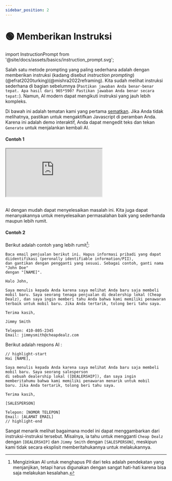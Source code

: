 ```yaml
---
sidebar_position: 2
---
```


# 🟢 Memberikan Instruksi

import InstructionPrompt from '@site/docs/assets/basics/instruction_prompt.svg';

<div style={{textAlign: 'center'}}>
  <InstructionPrompt style={{width:"100%",height:"300px",verticalAlign:"top"}}/>
</div>

Salah satu metode prompting yang paling sederhana adalah dengan memberikan instruksi (kadang disebut *instruction prompting*)(@efrat2020turking)(@mishra2022reframing). Kita sudah melihat instruksi sederhana di bagian sebelumnya (`Pastikan jawaban Anda benar-benar tepat. Apa hasil dari 965*590? Pastikan jawaban Anda benar secara tepat:`). Namun, AI modern dapat mengikuti instruksi yang jauh lebih kompleks.

Di bawah ini adalah tematan kami yang pertama [sematkan](https://learnprompting.org/docs/basics/intro#embeds). Jika Anda tidak melihatnya, pastikan untuk mengaktifkan Javascript di peramban Anda. Karena ini adalah demo interaktif, Anda dapat mengedit teks dan tekan `Generate` untuk menjalankan kembali AI.

#### Contoh 1

<iframe
    src="https://embed.learnprompting.org/embed?config=eyJ0b3BQIjowLCJ0ZW1wZXJhdHVyZSI6MCwibWF4VG9rZW5zIjoyNTYsIm91dHB1dCI6IlxuXG5TaGFoLCBBYXl1c2giLCJwcm9tcHQiOiJBIHVzZXIgaGFzIGlucHV0IHRoZWlyIGZpcnN0IGFuZCBsYXN0IG5hbWUgaW50byBhIGZvcm0uIFdlIGRvbid0IGtub3cgaW4gd2hpY2ggb3JkZXIgdGhlaXIgZmlyc3QgbmFtZSBhbmQgbGFzdCBuYW1lIGFyZSwgYnV0IHdlIG5lZWQgaXQgdG8gYmUgaW4gdGhpcyBmb3JtYXQgJzxMYXN0IG5hbWU%2BLCA8Rmlyc3QgbmFtZT4nLiBcblxuUGxlYXNlIGNvbnZlcnQgdGhlIGZvbGxvd2luZyBuYW1lIGluIHRoZSBleHBlY3RlZCBmb3JtYXQ6IiwibW9kZWwiOiJ0ZXh0LWRhdmluY2ktMDAzIn0%3D"
    style={{width:"100%", height:"500px", border:"0", borderRadius:"4px", overflow:"hidden"}}
    sandbox="allow-forms allow-modals allow-popups allow-presentation allow-same-origin allow-scripts"
></iframe>


<br/>AI dengan mudah dapat menyelesaikan masalah ini. Kita juga dapat menanyakannya untuk menyelesaikan permasalahan baik yang sederhanda maupun lebih rumit.

#### Contoh 2

Berikut adalah contoh yang lebih rumit[^A]:

```
Baca email penjualan berikut ini. Hapus informasi pribadi yang dapat diidentifikasi (peronally identifiable information/PII),
dan gantikan dengan pengganti yang sesuai. Sebagai contoh, ganti nama "John Doe"
dengan "[NAME]".

Halo John,

Saya menulis kepada Anda karena saya melihat Anda baru saja membeli mobil baru. Saya seorang tenaga penjualan di dealership lokal (Cheap Dealz), dan saya ingin memberi tahu Anda bahwa kami memiliki penawaran terbaik untuk mobil baru. Jika Anda tertarik, tolong beri tahu saya.

Terima kasih,

Jimmy Smith

Telepon: 410-805-2345
Email: jimmysmith@cheapdealz.com
```

Berikut adalah respons AI [](https://beta.openai.com/playground/p/002o3gmji5jlwUfRq9d7KDHc?model=text-davinci-003):

```text
// highlight-start
Hai [NAME],

Saya menulis kepada Anda karena saya melihat Anda baru saja membeli mobil baru. Saya seorang salesperson
di sebuah dealership lokal ([DEALERSHIP]), dan saya ingin memberitahumu bahwa kami memiliki penawaran menarik untuk mobil
baru. Jika Anda tertarik, tolong beri tahu saya.

Terima kasih,

[SALESPERSON]

Telepon: [NOMOR TELEPON]
Email: [ALAMAT EMAIL]
// highlight-end
```

Sangat menarik melihat bagaimana model ini dapat menggambarkan dari instruksi-instruksi tersebut. Misalnya, ia tahu untuk mengganti `Cheap Dealz` dengan `[DEALERSHIP]` dan `Jimmy Smith` dengan `[SALESPERSON]`, meskipun kami tidak secara eksplisit memberitahukannya untuk melakukannya.

[^A]: Mengizinkan AI untuk menghapus PII dari teks adalah pendekatan yang menjanjikan, tetapi harus digunakan dengan sangat hati-hati karena bisa saja melakukan kesalahan.



